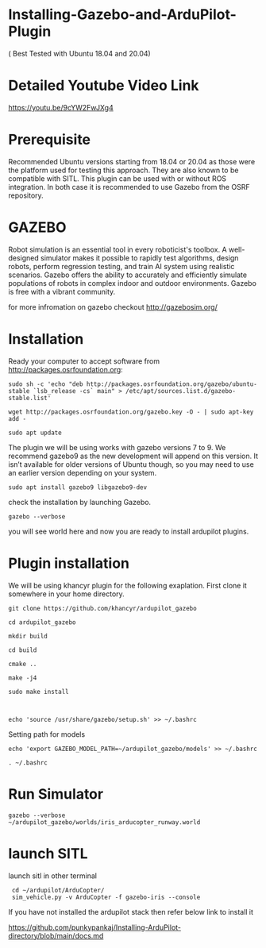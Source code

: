 # Installing-Gazebo-and-ArduPilot-Plugin 
( Best Tested with Ubuntu 18.04 and 20.04)

# Detailed Youtube Video Link

https://youtu.be/9cYW2FwJXg4


# Prerequisite
Recommended Ubuntu versions starting from 18.04 or 20.04 as those were the platform used for testing this approach. They are also known to be compatible with SITL.
This plugin can be used with or without ROS integration. In both case it is recommended to use Gazebo from the OSRF repository.




# GAZEBO 
Robot simulation is an essential tool in every roboticist's toolbox. A well-designed simulator makes it possible to rapidly test algorithms, design robots, perform regression testing, and train AI system using realistic scenarios. Gazebo offers the ability to accurately and efficiently simulate populations of robots in complex indoor and outdoor environments. Gazebo is free with a vibrant community.

for more infromation on gazebo checkout http://gazebosim.org/

# Installation

Ready your computer to accept software from http://packages.osrfoundation.org:

    sudo sh -c 'echo "deb http://packages.osrfoundation.org/gazebo/ubuntu-stable `lsb_release -cs` main" > /etc/apt/sources.list.d/gazebo-stable.list'

    wget http://packages.osrfoundation.org/gazebo.key -O - | sudo apt-key add -
    
    sudo apt update
    
    
The plugin we will be using works with gazebo versions 7 to 9. We recommend gazebo9 as the new development will append on this version. It isn’t available for older versions of Ubuntu though, so you may need to use an earlier version depending on your system.

    sudo apt install gazebo9 libgazebo9-dev

check the installation by launching Gazebo.
    
    gazebo --verbose
    
you will see world here and now you are ready to install ardupilot plugins.


# Plugin installation

We will be using khancyr plugin for the following exaplation. First clone it somewhere in your home directory. 

    git clone https://github.com/khancyr/ardupilot_gazebo
    
    cd ardupilot_gazebo
    
    mkdir build

    cd build

    cmake ..
    
    make -j4
    
    sudo make install
    
    
    
    echo 'source /usr/share/gazebo/setup.sh' >> ~/.bashrc


Setting path for models

    echo 'export GAZEBO_MODEL_PATH=~/ardupilot_gazebo/models' >> ~/.bashrc
    
    . ~/.bashrc
    
    
    
# Run Simulator    

    gazebo --verbose ~/ardupilot_gazebo/worlds/iris_arducopter_runway.world 
    
    
 
 # launch SITL 
 launch sitl in other terminal
 
     cd ~/ardupilot/ArduCopter/
     sim_vehicle.py -v ArduCopter -f gazebo-iris --console
     
     
If you have not installed the ardupilot stack then refer below link to install it

 https://github.com/punkypankaj/Installing-ArduPilot-directory/blob/main/docs.md
 
    
